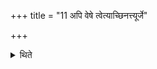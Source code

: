 +++
title = "11 अपि वेषे त्वेत्याच्छिनत्त्यूर्जे"

+++

<details><summary>थिते</summary>

11. Or with ise tvā he cuts, with urje tvā he makes it straight or moves his hand from the thick side towards thin side.
</details>
